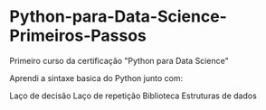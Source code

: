 # Python-para-Data-Science-Primeiros-Passos

Primeiro curso da certificação "Python para Data Science"

Aprendi a sintaxe basica do Python junto com: 

Laço de decisão
Laço de repetição 
Biblioteca
Estruturas de dados

